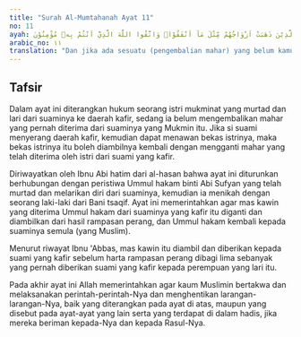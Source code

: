 ```yaml
---
title: "Surah Al-Mumtahanah Ayat 11"
no: 11
ayah: وَاِنْ فَاتَكُمْ شَيْءٌ مِّنْ اَزْوَاجِكُمْ اِلَى الْكُفَّارِ فَعَاقَبْتُمْ فَاٰتُوا الَّذِيْنَ ذَهَبَتْ اَزْوَاجُهُمْ مِّثْلَ مَآ اَنْفَقُوْاۗ وَاتَّقُوا اللّٰهَ الَّذِيْٓ اَنْتُمْ بِهٖ مُؤْمِنُوْنَ 
arabic_no: ١١
translation: "Dan jika ada sesuatu (pengembalian mahar) yang belum kamu selesaikan dari istri-istrimu yang lari kepada orang-orang kafir, lalu kamu dapat mengalahkan mereka maka berikanlah (dari harta rampasan) kepada orang-orang yang istrinya lari itu sebanyak mahar yang telah mereka berikan. Dan bertakwalah kamu kepada Allah yang kepada-Nya kamu beriman."
---
```


## Tafsir

Dalam ayat ini diterangkan hukum seorang istri mukminat yang murtad dan lari dari suaminya ke daerah kafir, sedang ia belum mengembalikan mahar yang pernah diterima dari suaminya yang Mukmin itu. Jika si suami menyerang daerah kafir, kemudian dapat menawan bekas istrinya, maka bekas istrinya itu boleh diambilnya kembali dengan mengganti mahar yang telah diterima oleh istri dari suami yang kafir.

Diriwayatkan oleh Ibnu Abi hatim dari al-hasan bahwa ayat ini diturunkan berhubungan dengan peristiwa Ummul hakam binti Abi Sufyan yang telah murtad dan melarikan diri dari suaminya, kemudian ia menikah dengan seorang laki-laki dari Bani tsaqif. Ayat ini memerintahkan agar mas kawin yang diterima Ummul hakam dari suaminya yang kafir itu diganti dan diambilkan dari hasil rampasan perang, dan Ummul hakam kembali kepada suaminya semula (yang Muslim).

Menurut riwayat Ibnu 'Abbas, mas kawin itu diambil dan diberikan kepada suami yang kafir sebelum harta rampasan perang dibagi lima sebanyak yang pernah diberikan suami yang kafir kepada perempuan yang lari itu.

Pada akhir ayat ini Allah memerintahkan agar kaum Muslimin bertakwa dan melaksanakan perintah-perintah-Nya dan menghentikan larangan-larangan-Nya, baik yang diterangkan pada ayat di atas, maupun yang disebut pada ayat-ayat yang lain serta yang terdapat di dalam hadis, jika mereka beriman kepada-Nya dan kepada Rasul-Nya.